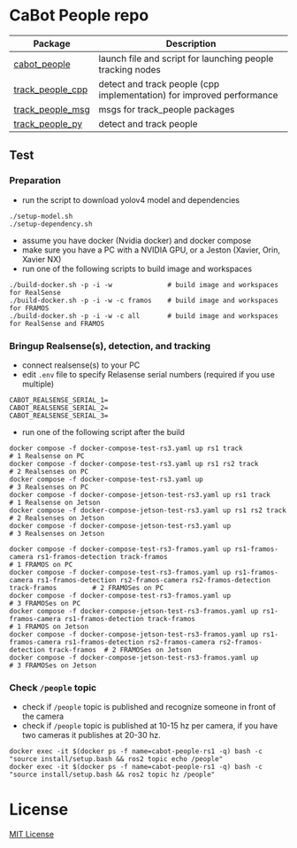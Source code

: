 # CaBot People repo

|Package|Description|
|---|---|
|[cabot_people](../cabot_people)|launch file and script for launching people tracking nodes|
|[track_people_cpp](../track_people_cpp)|detect and track people (cpp implementation) for improved performance|
|[track_people_msg](../track_people_msg)|msgs for track_people packages|
|[track_people_py](../track_people_py)|detect and track people|

## Test

### Preparation

- run the script to download yolov4 model and dependencies

```
./setup-model.sh
./setup-dependency.sh
```

- assume you have docker (Nvidia docker) and docker compose
- make sure you have a PC with a NVIDIA GPU, or a Jeston (Xavier, Orin, Xavier NX)
- run one of the following scripts to build image and workspaces

```
./build-docker.sh -p -i -w              # build image and workspaces for RealSense
./build-docker.sh -p -i -w -c framos    # build image and workspaces for FRAMOS
./build-docker.sh -p -i -w -c all       # build image and workspaces for RealSense and FRAMOS
```

### Bringup Realsense(s), detection, and tracking

- connect realsense(s) to your PC
- edit `.env` file to specify Relasense serial numbers (required if you use multiple)
```
CABOT_REALSENSE_SERIAL_1=
CABOT_REALSENSE_SERIAL_2=
CABOT_REALSENSE_SERIAL_3=
```
- run one of the following script after the build

```
docker compose -f docker-compose-test-rs3.yaml up rs1 track                   # 1 Realsense on PC
docker compose -f docker-compose-test-rs3.yaml up rs1 rs2 track               # 2 Realsenses on PC
docker compose -f docker-compose-test-rs3.yaml up                             # 3 Realsenses on PC
docker compose -f docker-compose-jetson-test-rs3.yaml up rs1 track            # 1 Realsense on Jetson
docker compose -f docker-compose-jetson-test-rs3.yaml up rs1 rs2 track        # 2 Realsenses on Jetson
docker compose -f docker-compose-jetson-test-rs3.yaml up                      # 3 Realsenses on Jetson
```

```
docker compose -f docker-compose-test-rs3-framos.yaml up rs1-framos-camera rs1-framos-detection track-framos                                                # 1 FRAMOS on PC
docker compose -f docker-compose-test-rs3-framos.yaml up rs1-framos-camera rs1-framos-detection rs2-framos-camera rs2-framos-detection track-framos         # 2 FRAMOSes on PC
docker compose -f docker-compose-test-rs3-framos.yaml up                                                                                                    # 3 FRAMOSes on PC
docker compose -f docker-compose-jetson-test-rs3-framos.yaml up rs1-framos-camera rs1-framos-detection track-framos                                         # 1 FRAMOS on Jetson
docker compose -f docker-compose-jetson-test-rs3-framos.yaml up rs1-framos-camera rs1-framos-detection rs2-framos-camera rs2-framos-detection track-framos  # 2 FRAMOSes on Jetson
docker compose -f docker-compose-jetson-test-rs3-framos.yaml up                                                                                             # 3 FRAMOSes on Jetson
```

### Check `/people` topic

- check if `/people` topic is published and recognize someone in front of the camera
- check if `/people` topic is published at 10-15 hz per camera, if you have two cameras it publishes at 20-30 hz.

```
docker exec -it $(docker ps -f name=cabot-people-rs1 -q) bash -c "source install/setup.bash && ros2 topic echo /people"
docker exec -it $(docker ps -f name=cabot-people-rs1 -q) bash -c "source install/setup.bash && ros2 topic hz /people"
```

# License

[MIT License](LICENSE)
